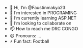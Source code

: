- 👋 Hi, I’m @Faustinmakya23
- 👀 I’m interested in PROGRAMING
- 🌱 I’m currently learning ASP.NET
- 💞️ I’m looking to collaborate on 
- 📫 How to reach me DRC CONGO
- 😄 Pronouns: ...
- ⚡ Fun fact: Football

<!---
Faustinmakya23/Faustinmakya23 is a ✨ special ✨ repository because its `README.md` (this file) appears on your GitHub profile.
You can click the Preview link to take a look at your changes.
--->
